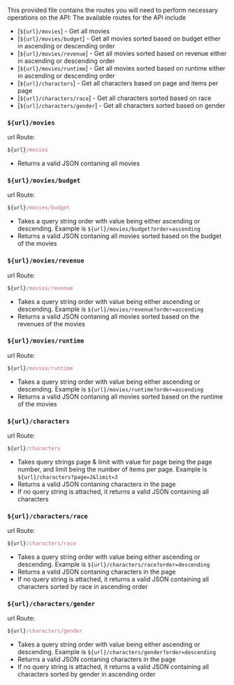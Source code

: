 This provided file contains the routes you will need to perform necessary operations on the API:
The available routes for the API include



* [`${url}/movies`] - Get all movies 
* [`${url}/movies/budget`] - Get all movies sorted based on budget either in ascending or descending order 
* [`${url}/movies/revenue`] - Get all movies sorted based on revenue either in ascending or descending order
* [`${url}/movies/runtime`] - Get all movies sorted based on runtime either in ascending or descending order
* [`${url}/characters`] - Get all characters based on page and items per page  
* [`${url}/characters/race`] - Get all characters sorted based on race  
* [`${url}/characters/gender`] - Get all characters sorted based on gender  

### `${url}/movies`

url Route:

```js
${url}/movies
```

* Returns a valid JSON contaning all movies 


### `${url}/movies/budget`

url Route:

```js
${url}/movies/budget
```

* Takes a query string order with value being either ascending or descending. Example is `${url}/movies/budget?order=ascending`
* Returns a valid JSON contaning all movies sorted based on the budget of the movies


### `${url}/movies/revenue`

url Route:

```js
${url}/movies/revenue
```

* Takes a query string order with value being either ascending or descending. Example is `${url}/movies/revenue?order=ascending`
* Returns a valid JSON contaning all movies sorted based on the revenues of the movies


### `${url}/movies/runtime`

url Route:

```js
${url}/movies/runtime
```

* Takes a query string order with value being either ascending or descending. Example is `${url}/movies/runtime?order=ascending`
* Returns a valid JSON contaning all movies sorted based on the runtime of the movies


### `${url}/characters`

url Route:

```js
${url}/characters
```

* Takes query strings page & limit with value for page being the page number, and limit being the number of items per page. Example is `${url}/characters?page=2&limit=3`
* Returns a valid JSON contaning characters in the page 
* If no query string is attached, it returns a valid JSON containing all characters


### `${url}/characters/race`

url Route:

```js
${url}/characters/race
```

* Takes a query string order with value being either ascending or descending. Example is `${url}/characters/race?order=descending`
* Returns a valid JSON contaning characters in the page 
* If no query string is attached, it returns a valid JSON containing all characters sorted by race in ascending order 


### `${url}/characters/gender`

url Route:

```js
${url}/characters/gender
```

* Takes a query string order with value being either ascending or descending. Example is `${url}/characters/gender?order=descending`
* Returns a valid JSON contaning characters in the page 
* If no query string is attached, it returns a valid JSON containing all characters sorted by gender in ascending order 

